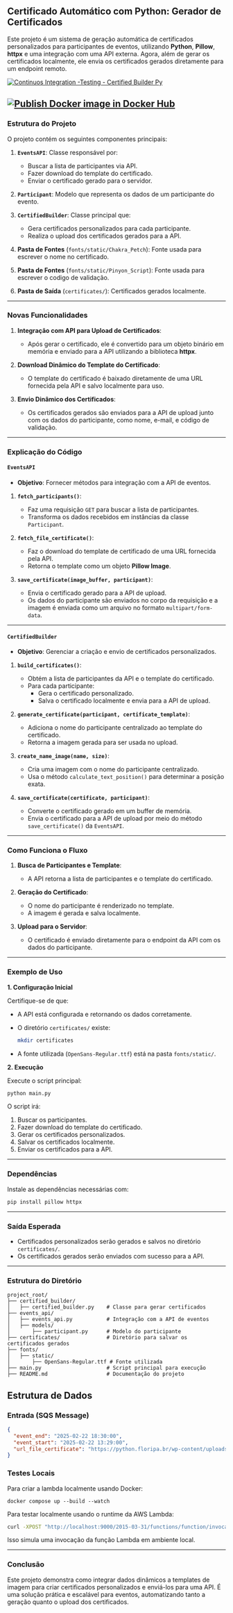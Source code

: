 ## Certificado Automático com Python: Gerador de Certificados

Este projeto é um sistema de geração automática de certificados personalizados para participantes de eventos, utilizando **Python**, **Pillow**, **httpx** e uma integração com uma API externa. Agora, além de gerar os certificados localmente, ele envia os certificados gerados diretamente para um endpoint remoto.


[![Continuos Integration -Testing - Certified Builder Py](https://github.com/maxsonferovante/certified_builder_py/actions/workflows/workflow_testing.yaml/badge.svg)](https://github.com/maxsonferovante/certified_builder_py/actions/workflows/workflow_testing.yaml)

[![Publish Docker image in Docker Hub](https://github.com/maxsonferovante/certified_builder_py/actions/workflows/workflow_build.yaml/badge.svg)](https://github.com/maxsonferovante/certified_builder_py/actions/workflows/workflow_build.yaml)
---

### Estrutura do Projeto

O projeto contém os seguintes componentes principais:

1. **`EventsAPI`**: Classe responsável por:
   - Buscar a lista de participantes via API.
   - Fazer download do template do certificado.
   - Enviar o certificado gerado para o servidor.

2. **`Participant`**: Modelo que representa os dados de um participante do evento.

3. **`CertifiedBuilder`**: Classe principal que:
   - Gera certificados personalizados para cada participante.
   - Realiza o upload dos certificados gerados para a API.

4. **Pasta de Fontes** (`fonts/static/Chakra_Petch`): Fonte usada para escrever o nome no certificado.

5. **Pasta de Fontes** (`fonts/static/Pinyon_Script`): Fonte usada para escrever o codigo de validação.

6. **Pasta de Saída** (`certificates/`): Certificados gerados localmente.

---

### Novas Funcionalidades

1. **Integração com API para Upload de Certificados**:
   - Após gerar o certificado, ele é convertido para um objeto binário em memória e enviado para a API utilizando a biblioteca **httpx**.

2. **Download Dinâmico do Template do Certificado**:
   - O template do certificado é baixado diretamente de uma URL fornecida pela API e salvo localmente para uso.

3. **Envio Dinâmico dos Certificados**:
   - Os certificados gerados são enviados para a API de upload junto com os dados do participante, como nome, e-mail, e código de validação.

---

### Explicação do Código

#### **`EventsAPI`**

- **Objetivo**: Fornecer métodos para integração com a API de eventos.

1. **`fetch_participants()`**:
   - Faz uma requisição `GET` para buscar a lista de participantes.
   - Transforma os dados recebidos em instâncias da classe `Participant`.

2. **`fetch_file_certificate()`**:
   - Faz o download do template de certificado de uma URL fornecida pela API.
   - Retorna o template como um objeto **Pillow Image**.

3. **`save_certificate(image_buffer, participant)`**:
   - Envia o certificado gerado para a API de upload.
   - Os dados do participante são enviados no corpo da requisição e a imagem é enviada como um arquivo no formato `multipart/form-data`.

---

#### **`CertifiedBuilder`**

- **Objetivo**: Gerenciar a criação e envio de certificados personalizados.

1. **`build_certificates()`**:
   - Obtém a lista de participantes da API e o template do certificado.
   - Para cada participante:
     - Gera o certificado personalizado.
     - Salva o certificado localmente e envia para a API de upload.

2. **`generate_certificate(participant, certificate_template)`**:
   - Adiciona o nome do participante centralizado ao template do certificado.
   - Retorna a imagem gerada para ser usada no upload.

3. **`create_name_image(name, size)`**:
   - Cria uma imagem com o nome do participante centralizado.
   - Usa o método `calculate_text_position()` para determinar a posição exata.

4. **`save_certificate(certificate, participant)`**:
   - Converte o certificado gerado em um buffer de memória.
   - Envia o certificado para a API de upload por meio do método `save_certificate()` da `EventsAPI`.

---

### Como Funciona o Fluxo

1. **Busca de Participantes e Template**:
   - A API retorna a lista de participantes e o template do certificado.

2. **Geração do Certificado**:
   - O nome do participante é renderizado no template.
   - A imagem é gerada e salva localmente.

3. **Upload para o Servidor**:
   - O certificado é enviado diretamente para o endpoint da API com os dados do participante.

---

### Exemplo de Uso

**1. Configuração Inicial**

Certifique-se de que:
- A API está configurada e retornando os dados corretamente.
- O diretório `certificates/` existe:
  ```bash
  mkdir certificates
  ```

- A fonte utilizada (`OpenSans-Regular.ttf`) está na pasta `fonts/static/`.

**2. Execução**

Execute o script principal:

```bash
python main.py
```

O script irá:
1. Buscar os participantes.
2. Fazer download do template do certificado.
3. Gerar os certificados personalizados.
4. Salvar os certificados localmente.
5. Enviar os certificados para a API.

---

### Dependências

Instale as dependências necessárias com:

```bash
pip install pillow httpx
```

---

### Saída Esperada

- Certificados personalizados serão gerados e salvos no diretório `certificates/`.
- Os certificados gerados serão enviados com sucesso para a API.

---

### Estrutura do Diretório

```plaintext
project_root/
├── certified_builder/
│   ├── certified_builder.py    # Classe para gerar certificados
├── events_api/
│   ├── events_api.py           # Integração com a API de eventos
│   ├── models/
│       ├── participant.py      # Modelo do participante
├── certificates/               # Diretório para salvar os certificados gerados
├── fonts/
│   ├── static/
│       ├── OpenSans-Regular.ttf # Fonte utilizada
├── main.py                     # Script principal para execução
├── README.md                   # Documentação do projeto
```


## Estrutura de Dados

### Entrada (SQS Message)

```json
{
  "event_end": "2025-02-22 18:30:00",
  "event_start": "2025-02-22 13:29:00",
  "url_file_certificate": "https://python.floripa.br/wp-content/uploads/2025/02/83st-edition-of-the-Python-Floripa-Community-Meeting.png"
}
```

### Testes Locais

Para criar a lambda localmente usando Docker:

```
docker compose up --build --watch
```

Para testar localmente usando o runtime da AWS Lambda:

```bash
curl -XPOST "http://localhost:9000/2015-03-31/functions/function/invocations" -d '{"Records": [{"body": "{\"event_end\": \"2025-02-22 18:30:00\", \"event_start\": \"2025-02-22 13:29:00\", \"url_file_certificate\": \"https://python.floripa.br/wp-content/uploads/2025/02/83st-edition-of-the-Python-Floripa-Community-Meeting.png\"}"}]}'
```

Isso simula uma invocação da função Lambda em ambiente local.

---

### Conclusão

Este projeto demonstra como integrar dados dinâmicos a templates de imagem para criar certificados personalizados e enviá-los para uma API. É uma solução prática e escalável para eventos, automatizando tanto a geração quanto o upload dos certificados.

